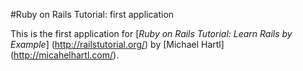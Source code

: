 #Ruby on Rails Tutorial: first application

This is the first application for
[*Ruby on Rails Tutorial: Learn Rails by Example*] (http://railstutorial.org/)
by [Michael Hartl] (http://micahelhartl.com/).